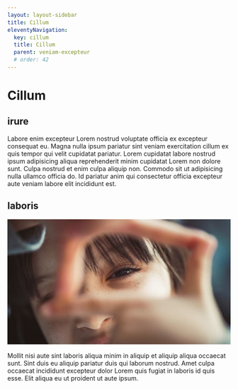 ```yaml
---
layout: layout-sidebar
title: Cillum
eleventyNavigation:
  key: cillum
  title: Cillum
  parent: veniam-excepteur
  # order: 42
---
```


# Cillum

## irure

Labore enim excepteur Lorem nostrud voluptate officia ex excepteur consequat eu. Magna nulla ipsum pariatur sint veniam exercitation cillum ex quis tempor qui velit cupidatat pariatur. Lorem cupidatat labore nostrud ipsum adipisicing aliqua reprehenderit minim cupidatat Lorem non dolore sunt. Culpa nostrud et enim culpa aliquip non. Commodo sit ut adipisicing nulla ullamco officia do. Id pariatur anim qui consectetur officia excepteur aute veniam labore elit incididunt est.

## laboris

<img class="bordered" src="/static/images/bulksplash-daoud_abismail-5DKFHoEJv-4.jpg" alt="bulksplash-daoud_abismail-5DKFHoEJv-4.jpg" />

Mollit nisi aute sint laboris aliqua minim in aliquip et aliquip aliqua occaecat sunt. Sint duis eu aliquip pariatur duis qui laborum nostrud. Amet culpa occaecat incididunt excepteur dolor Lorem quis fugiat in laboris id quis esse. Elit aliqua eu ut proident ut aute ipsum.
